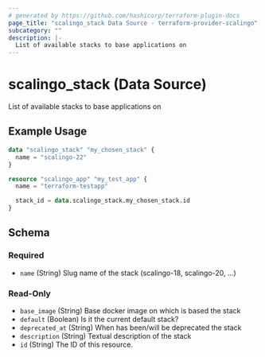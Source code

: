 ```yaml
---
# generated by https://github.com/hashicorp/terraform-plugin-docs
page_title: "scalingo_stack Data Source - terraform-provider-scalingo"
subcategory: ""
description: |-
  List of available stacks to base applications on
---
```


# scalingo_stack (Data Source)

List of available stacks to base applications on

## Example Usage

```terraform
data "scalingo_stack" "my_chosen_stack" {
  name = "scalingo-22"
}

resource "scalingo_app" "my_test_app" {
  name = "terraform-testapp"

  stack_id = data.scalingo_stack.my_chosen_stack.id
}
```

<!-- schema generated by tfplugindocs -->
## Schema

### Required

- `name` (String) Slug name of the stack (scalingo-18, scalingo-20, …)

### Read-Only

- `base_image` (String) Base docker image on which is based the stack
- `default` (Boolean) Is it the current default stack?
- `deprecated_at` (String) When has been/will be deprecated the stack
- `description` (String) Textual description of the stack
- `id` (String) The ID of this resource.
